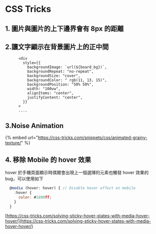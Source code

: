 # CSS Tricks

## 1. 圖片與圖片的上下邊界會有 8px 的距離

## 2.讓文字顯示在背景圖片上的正中間

```markup
      <div
        style={{
          backgroundImage: `url(${board_bg})`,
          backgroundRepeat: "no-repeat",
          backgroundSize: "cover",
          backgroundColor: " rgb(11, 13, 15)",
          backgroundPosition: "50% 50%",
          width: "100vw",
          alignItems: "center",
          justifyContent: "center",
        }}
      >
      ....
```

## 3.Noise Animation

{% embed url="https://css-tricks.com/snippets/css/animated-grainy-texture/" %}

## 4. 移除 Mobile 的 hover 效果

hover 於手機頁面顯示時偶爾會出現上一個選擇的元素也觸發 hover 效果的 bug，可以使用如下

```javascript
  @media (hover: hover) { // Disable hover effect on mobile
    :hover {
      color: #1890ff;
    }
  }
```

[https://css-tricks.com/solving-sticky-hover-states-with-media-hover-hover/](https://css-tricks.com/solving-sticky-hover-states-with-media-hover-hover/)
